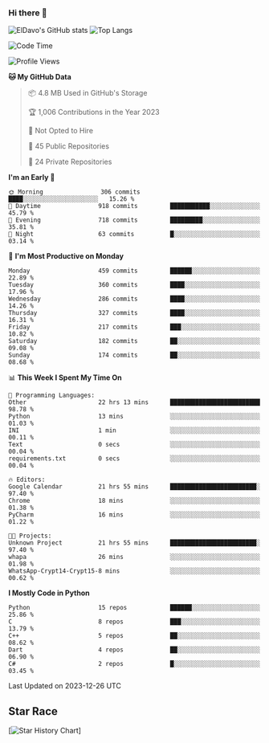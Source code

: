 ### Hi there 👋
![ElDavo's GitHub stats](https://github-readme-stats.vercel.app/api?username=ElDavoo&show_icons=true&theme=chartreuse-dark)
![Top Langs](https://github-readme-stats.vercel.app/api/top-langs/?username=ElDavoo&theme=chartreuse-dark&layout=compact)

<!--START_SECTION:waka-->
![Code Time](http://img.shields.io/badge/Code%20Time-717%20hrs%2043%20mins-blue)

![Profile Views](http://img.shields.io/badge/Profile%20Views-8-blue)

**🐱 My GitHub Data** 

> 📦 4.8 MB Used in GitHub's Storage 
 > 
> 🏆 1,006 Contributions in the Year 2023
 > 
> 🚫 Not Opted to Hire
 > 
> 📜 45 Public Repositories 
 > 
> 🔑 24 Private Repositories 
 > 
**I'm an Early 🐤** 

```text
🌞 Morning                306 commits         ████░░░░░░░░░░░░░░░░░░░░░   15.26 % 
🌆 Daytime                918 commits         ███████████░░░░░░░░░░░░░░   45.79 % 
🌃 Evening                718 commits         █████████░░░░░░░░░░░░░░░░   35.81 % 
🌙 Night                  63 commits          █░░░░░░░░░░░░░░░░░░░░░░░░   03.14 % 
```
📅 **I'm Most Productive on Monday** 

```text
Monday                   459 commits         ██████░░░░░░░░░░░░░░░░░░░   22.89 % 
Tuesday                  360 commits         ████░░░░░░░░░░░░░░░░░░░░░   17.96 % 
Wednesday                286 commits         ████░░░░░░░░░░░░░░░░░░░░░   14.26 % 
Thursday                 327 commits         ████░░░░░░░░░░░░░░░░░░░░░   16.31 % 
Friday                   217 commits         ███░░░░░░░░░░░░░░░░░░░░░░   10.82 % 
Saturday                 182 commits         ██░░░░░░░░░░░░░░░░░░░░░░░   09.08 % 
Sunday                   174 commits         ██░░░░░░░░░░░░░░░░░░░░░░░   08.68 % 
```


📊 **This Week I Spent My Time On** 

```text
💬 Programming Languages: 
Other                    22 hrs 13 mins      █████████████████████████   98.78 % 
Python                   13 mins             ░░░░░░░░░░░░░░░░░░░░░░░░░   01.03 % 
INI                      1 min               ░░░░░░░░░░░░░░░░░░░░░░░░░   00.11 % 
Text                     0 secs              ░░░░░░░░░░░░░░░░░░░░░░░░░   00.04 % 
requirements.txt         0 secs              ░░░░░░░░░░░░░░░░░░░░░░░░░   00.04 % 

🔥 Editors: 
Google Calendar          21 hrs 55 mins      ████████████████████████░   97.40 % 
Chrome                   18 mins             ░░░░░░░░░░░░░░░░░░░░░░░░░   01.38 % 
PyCharm                  16 mins             ░░░░░░░░░░░░░░░░░░░░░░░░░   01.22 % 

🐱‍💻 Projects: 
Unknown Project          21 hrs 55 mins      ████████████████████████░   97.40 % 
whapa                    26 mins             ░░░░░░░░░░░░░░░░░░░░░░░░░   01.98 % 
WhatsApp-Crypt14-Crypt15-8 mins              ░░░░░░░░░░░░░░░░░░░░░░░░░   00.62 % 
```

**I Mostly Code in Python** 

```text
Python                   15 repos            ██████░░░░░░░░░░░░░░░░░░░   25.86 % 
C                        8 repos             ███░░░░░░░░░░░░░░░░░░░░░░   13.79 % 
C++                      5 repos             ██░░░░░░░░░░░░░░░░░░░░░░░   08.62 % 
Dart                     4 repos             ██░░░░░░░░░░░░░░░░░░░░░░░   06.90 % 
C#                       2 repos             █░░░░░░░░░░░░░░░░░░░░░░░░   03.45 % 
```




 Last Updated on 2023-12-26 UTC
<!--END_SECTION:waka-->

## Star Race

[![Star History Chart](https://api.star-history.com/svg?repos=ElDavoo/WhatsApp-Crypt14-Crypt15-Decrypter,ElDavoo/TuringOS,EliteAndroidApps/WhatsApp-Crypt12-Decrypter,KnugiHK/Whatsapp-Chat-Exporter&type=Date)]
